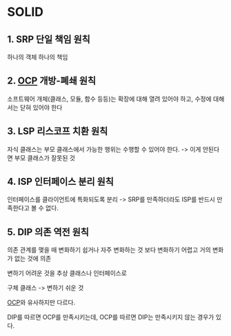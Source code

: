 # SOLID

## 1. SRP 단일 책임 원칙
하나의 객체 하나의 책임

## 2. [OCP](OCP.md) 개방-폐쇄 원칙
소프트웨어 개체(클래스, 모듈, 함수 등등)는 확장에 대해 열려 있어야 하고, 수정에 대해서는 닫혀 있어야 한다

## 3. LSP 리스코프 치환 원칙
자식 클래스는 부모 클래스에서 가능한 행위는 수행할 수 있어야 한다.
-> 이게 안된다면 부모 클래스가 잘못된 것

## 4. ISP 인터페이스 분리 원칙
인터페이스를 클라이언트에 특화되도록 분리 
-> SRP를 만족하더라도 ISP를 반드시 만족한다고 볼 수 없다.

## 5. DIP 의존 역전 원칙
의존 관계를 맺을 때 변화하기 쉽거나 자주 변화하는 것 보다 변화하기 어렵고 거의 변화가 없는 것에 의존

변하기 어려운 것을 추상 클래스나 인터페이스로

구체 클래스 -> 변하기 쉬운 것

[OCP](OCP.md)와 유사하지만 다르다.

DIP를 따르면 OCP를 만족시키는데, OCP를 따르면 DIP는 만족시키지 않는 경우가 있다.
